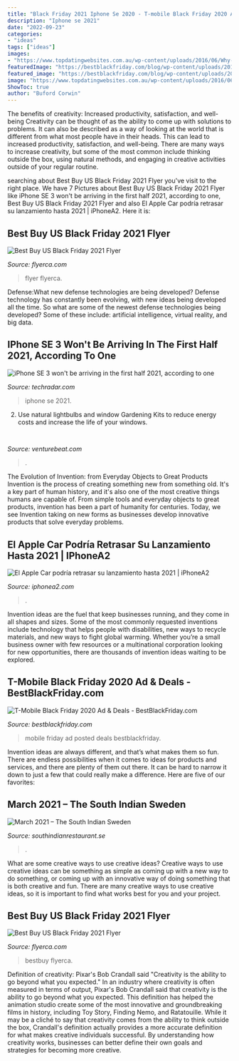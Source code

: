 ```yaml
---
title: "Black Friday 2021 Iphone Se 2020 - T-mobile Black Friday 2020 Ad &amp; Deals"
description: "Iphone se 2021"
date: "2022-09-23"
categories:
- "ideas"
tags: ["ideas"]
images:
- "https://www.topdatingwebsites.com.au/wp-content/uploads/2016/06/Why-Online-Dating-Is-HUGE-In-Sydney.jpg"
featuredImage: "https://bestblackfriday.com/blog/wp-content/uploads/2014/11/T-Mobile-183x183.png"
featured_image: "https://bestblackfriday.com/blog/wp-content/uploads/2014/11/T-Mobile-183x183.png"
image: "https://www.topdatingwebsites.com.au/wp-content/uploads/2016/06/Why-Online-Dating-Is-HUGE-In-Sydney.jpg"
ShowToc: true
author: "Buford Corwin"
---
```



The benefits of creativity: Increased productivity, satisfaction, and well-being
Creativity can be thought of as the ability to come up with solutions to problems. It can also be described as a way of looking at the world that is different from what most people have in their heads. This can lead to increased productivity, satisfaction, and well-being. There are many ways to increase creativity, but some of the most common include thinking outside the box, using natural methods, and engaging in creative activities outside of your regular routine.

	

		
searching about Best Buy US Black Friday 2021 Flyer you've visit to the right place. We have 7 Pictures about Best Buy US Black Friday 2021 Flyer like iPhone SE 3 won&#039;t be arriving in the first half 2021, according to one, Best Buy US Black Friday 2021 Flyer and also El Apple Car podría retrasar su lanzamiento hasta 2021 | iPhoneA2. Here it is:
		
    
## Best Buy US Black Friday 2021 Flyer

<img loading=lazy src="https://www.flyerca.com/wp-content/uploads/2020/03/Blog8.jpg" onerror="this.onerror=null;this.src='https://tse1.mm.bing.net/th?id=OIP.vDXtN6FASgeepcRyJ8D9yAHaHw&amp;pid=15.1';" alt="Best Buy US Black Friday 2021 Flyer">

_Source: flyerca.com_

>flyer flyerca. 

	

Defense:What new defense technologies are being developed?
Defense technology has constantly been evolving, with new ideas being developed all the time. So what are some of the newest defense technologies being developed? Some of these include: artificial intelligence, virtual reality, and big data.

    
## IPhone SE 3 Won&#039;t Be Arriving In The First Half 2021, According To One

<img loading=lazy src="https://cdn.mos.cms.futurecdn.net/mdazF3KmCP9QQV9jLpSSwR-1200-80.jpg" onerror="this.onerror=null;this.src='https://tse1.mm.bing.net/th?id=OIP.5GWuhVAq3R37LdvL_qjDyQHaEK&amp;pid=15.1';" alt="iPhone SE 3 won&#039;t be arriving in the first half 2021, according to one">

_Source: techradar.com_

>iphone se 2021. 

	

2. Use natural lightbulbs and window Gardening Kits to reduce energy costs and increase the life of your windows.

    
## 

<img loading=lazy src="https://venturebeat.com/wp-content/uploads/2020/05/hp-spring-5.jpg" onerror="this.onerror=null;this.src='https://tse2.mm.bing.net/th?id=OIP.fXSXyjRlr5jTrM8LdxvxWQHaFj&amp;pid=15.1';" alt="">

_Source: venturebeat.com_

>. 

	

The Evolution of Invention: from Everyday Objects to Great Products
Invention is the process of creating something new from something old. It's a key part of human history, and it's also one of the most creative things humans are capable of. From simple tools and everyday objects to great products, invention has been a part of humanity for centuries. Today, we see Invention taking on new forms as businesses develop innovative products that solve everyday problems.

    
## El Apple Car Podría Retrasar Su Lanzamiento Hasta 2021 | IPhoneA2

<img loading=lazy src="https://iphonea2.com/wp-content/uploads/2016/07/Apple_Car.jpg" onerror="this.onerror=null;this.src='https://tse4.mm.bing.net/th?id=OIP._N0OR-FfGeSeCBBusmmX3wHaED&amp;pid=15.1';" alt="El Apple Car podría retrasar su lanzamiento hasta 2021 | iPhoneA2">

_Source: iphonea2.com_

>. 

	

Invention ideas are the fuel that keep businesses running, and they come in all shapes and sizes. Some of the most commonly requested inventions include technology that helps people with disabilities, new ways to recycle materials, and new ways to fight global warming. Whether you’re a small business owner with few resources or a multinational corporation looking for new opportunities, there are thousands of invention ideas waiting to be explored.

    
## T-Mobile Black Friday 2020 Ad &amp; Deals - BestBlackFriday.com

<img loading=lazy src="https://bestblackfriday.com/blog/wp-content/uploads/2014/11/T-Mobile-183x183.png" onerror="this.onerror=null;this.src='https://tse2.mm.bing.net/th?id=OIP.DvncO3EYY78AK9I_G_AqrgAAAA&amp;pid=15.1';" alt="T-Mobile Black Friday 2020 Ad &amp; Deals - BestBlackFriday.com">

_Source: bestblackfriday.com_

>mobile friday ad posted deals bestblackfriday. 

	

Invention ideas are always different, and that’s what makes them so fun. There are endless possibilities when it comes to ideas for products and services, and there are plenty of them out there. It can be hard to narrow it down to just a few that could really make a difference. Here are five of our favorites: 

    
## March 2021 – The South Indian Sweden

<img loading=lazy src="https://www.topdatingwebsites.com.au/wp-content/uploads/2016/06/Why-Online-Dating-Is-HUGE-In-Sydney.jpg" onerror="this.onerror=null;this.src='https://tse3.mm.bing.net/th?id=OIP.m2J2eAvbiismqxJeMnUnoQHaEK&amp;pid=15.1';" alt="March 2021 – The South Indian Sweden">

_Source: southindianrestaurant.se_

>. 

	

What are some creative ways to use creative ideas?
Creative ways to use creative ideas can be something as simple as coming up with a new way to do something, or coming up with an innovative way of doing something that is both creative and fun. There are many creative ways to use creative ideas, so it is important to find what works best for you and your project.

    
## Best Buy US Black Friday 2021 Flyer

<img loading=lazy src="http://www.flyerca.com/wp-content/uploads/2020/03/Blog13.jpg" onerror="this.onerror=null;this.src='https://tse1.mm.bing.net/th?id=OIP.b_WMmPRkIhd0pONxXZToWwHaHw&amp;pid=15.1';" alt="Best Buy US Black Friday 2021 Flyer">

_Source: flyerca.com_

>bestbuy flyerca. 

	

Definition of creativity: Pixar's Bob Crandall said "Creativity is the ability to go beyond what you expected."
In an industry where creativity is often measured in terms of output, Pixar's Bob Crandall said that creativity is the ability to go beyond what you expected. This definition has helped the animation studio create some of the most innovative and groundbreaking films in history, including Toy Story, Finding Nemo, and Ratatouille.
While it may be a cliché to say that creativity comes from the ability to think outside the box, Crandall's definition actually provides a more accurate definition for what makes creative individuals successful. By understanding how creativity works, businesses can better define their own goals and strategies for becoming more creative.

